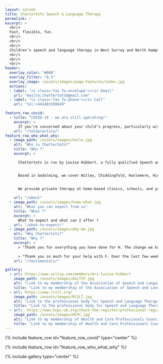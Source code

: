 ```yaml
---
layout: splash
title: Chattertots Speech & Language Therapy
permalink: /
excerpt: >
  <br/>
  Fast, flexible, fun.
  <br/>
  <br/>
  <br/>
  Children’s speech and language therapy in West Surrey and North Hampshire for ages 2-11 years.
  <br/>
  <br/>
  <br/>
header:
  overlay_color: "#000"
  overlay_filter: "0.5"
  overlay_image: /assets/images/page-features/index.jpg
  actions:
  - label: "<i class='fas fa-envelope'></i> Email"
    url: "mailto:chattertots@gmail.com"
  - label: "<i class='fas fa-phone'></i> Call"
    url: "tel:+441483389949"

feature_row_covid:
  - title: "COVID-19 - we are still operating!"
    excerpt: >
      If you’re concerned about your child’s progress, particularly with the summer and new school year looming, don’t feel you can’t do anything about it until this is well and truly over. Get in touch and we’ll arrange an assessment via 'telepractice'.
    url: "/telepractice/"
feature_row_who_what_why:
  - image_path: /assets/images/hello.jpg
    alt: "Who is Chattertots?"
    title: "Who ?"
    excerpt: >

      Chattertots is run by Louise Hibbert, a fully qualified Speech and Language Therapist who specialises in working with children aged approximately 2 to 8 years.


      Based in Godalming, we cover Witley, Chiddingfold, Haslemere, Hindhead, Elstead, Farnham, Ash, Worplesdon, Guildford, Shalford, Chilworth, Shere, Cranleigh and surrounding areas in West Surrey and parts of North-East Hampshire.
            
      
      We provide private therapy at home-based clinics, schools, and your home

    url: "/about"
  - image_path: /assets/images/home-what.jpg
    alt: "What you can expect from us"
    title: "What ?"
    excerpt: >
      What to expect and what can I offer ?
    url: "/what-to-expect/"
  - image_path: /assets/images/why-me.jpg
    alt: "Why Chattertots?"
    title: "Why ?"
    excerpt: >
      > "Thank you for everything you have done for H. The change we have seen is amazing and we cannot thank you enough!"
       
      > "Thank you so much for your help with F. Over the last few weeks, you have been so patient and encouraging. We now can't stop him talking!"
    url: "/testimonials/"

gallery:
  - url: https://www.asltip.com/members/mrs-louise-hibbert
    image_path: /assets/images/ASLTIP.jpg
    alt: "Link to my membership of the Association of Speech and Language Therapists in Independent Practice"
    title: "Link to my membership of the Association of Speech and Language Therapists in Independent Practice"
  - url: https://www.rcslt.org/
    image_path: /assets/images/RCSLT.jpg
    alt: "Link to the professional body for Speech and Language Therapists"
    title: "Link to the professional body for Speech and Language Therapists"
  - url:  https://www.hcpc-uk.org/check-the-register/professional-registration-detail/?query=SL08478&profession=SL
    image_path: /assets/images/HCPC.jpg
    alt: "Link to my membership of Health and Care Professionals Council"
    title: "Link to my membership of Health and Care Professionals Council"
---
```


{% include feature_row id="feature_row_covid" type="center" %}

{% include feature_row id="feature_row_who_what_why" %}

{% include gallery type="center" %}
